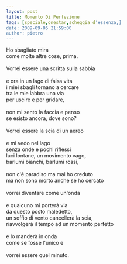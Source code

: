 ```yaml
---
layout: post
title: Momento Di Perfezione
tags: [speciale,onestar,scheggia d'essenza,]
date: 2009-09-05 21:59:00
author: pietro
---
```

Ho sbagliato mira<br/>come molte altre cose, prima.<br/><br/>Vorrei essere una scritta sulla sabbia<br/><br/>e ora in un lago di falsa vita<br/>i miei sbagli tornano a cercare<br/>tra le mie labbra una via<br/>per uscire e per gridare,<br/><br/>non mi sento la faccia e penso<br/>se esisto ancora, dove sono?<br/><br/>Vorrei essere la scia di un aereo<br/><br/>e mi vedo nel lago<br/>senza onde e pochi riflessi<br/>luci lontane, un movimento vago,<br/>barlumi bianchi, barlumi rossi,<br/><br/>non c'è paradiso ma mai ho creduto<br/>ma non sono morto anche se ho cercato<br/><br/>vorrei diventare come un'onda<br/><br/>e qualcuno mi porterà via<br/>da questo posto maledetto,<br/>un soffio di vento cancellerà la scia,<br/>riavvolgerà il tempo ad un momento perfetto<br/><br/>e lo manderà in onda<br/>come se fosse l'unico e<br/><br/>vorrei essere quel minuto.

